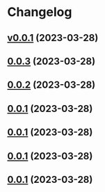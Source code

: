 # Changelog

## [v0.0.1](/compare/0.0.3...v0.0.1) (2023-03-28)


## [0.0.3](/compare/0.0.2...0.0.3) (2023-03-28)


## [0.0.2](/compare/0.0.1...0.0.2) (2023-03-28)


## [0.0.1](/compare/e9d695ae3a7b...0.0.1) (2023-03-28)


## [0.0.1](/compare/e9d695ae3a7b...0.0.1) (2023-03-28)


## [0.0.1](/compare/e9d695ae3a7b...0.0.1) (2023-03-28)


## [0.0.1](/compare/e9d695ae3a7b...0.0.1) (2023-03-28)

